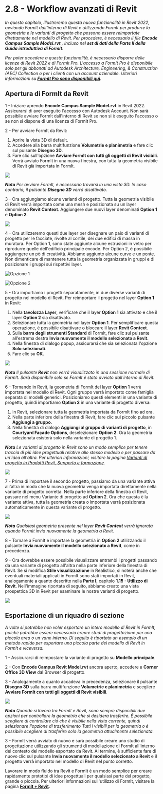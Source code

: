 # 2.8 - Workflow avanzati di Revit

_In questo capitolo, illustreremo questa nuova funzionalità in Revit 2022, avviando FormIt dall'interno di Revit e utilizzando FormIt per produrre la geometria e le varianti di progetto che possono essere reimportate direttamente nel modello di Revit. Per procedere, è necessario il file_ _**Encode Campus Sample Model.rvt**_ _, incluso nel_ _**set di dati della Parte II della Guida introduttiva di FormIt**._

_Per poter accedere a questa funzionalità, è necessario disporre delle licenze di Revit 2022 e di FormIt Pro. L'accesso a FormIt Pro è disponibile solo per gli abbonati ad Autodesk Architecture, Engineering, & Construction \(AEC\) Collection o per i clienti con un account aziendale. Ulteriori informazioni su_ [_**FormIt Pro sono disponibili qui**_](https://formit.autodesk.com/#pro-callout)_._

## Apertura di FormIt da Revit

1 - Iniziare aprendo **Encode Campus Sample Model.rvt** in Revit 2022. Assicurarsi di aver eseguito l'accesso con Autodesk Account. Non sarà possibile avviare FormIt dall'interno di Revit se non si è eseguito l'accesso o se non si dispone di una licenza di FormIt Pro.

2 - Per avviare FormIt da Revit:

1. Aprire la vista 3D di default.
2. Accedere alla barra multifunzione **Volumetrie e planimetria** e fare clic sul pulsante **Disegno 3D**.
3. Fare clic sull'opzione **Avviare FormIt con tutti gli oggetti di Revit visibili**. Verrà avviato FormIt in una nuova finestra, con tutta la geometria visibile di Revit già importata in FormIt.

![](../../.gitbook/assets/0%20%2822%29.png)

_**Nota**_ _Per avviare FormIt, è necessario trovarsi in una vista 3D. In caso contrario, il pulsante_ _**Disegno 3D**_ _verrà disattivato._

3 - Ora aggiungiamo alcune varianti di progetto. Tutta la geometria visibile di Revit verrà importata come una mesh e posizionata su un layer denominato **Revit Context**. Aggiungere due nuovi layer denominati **Option 1** e **Option 2**.

![](../../.gitbook/assets/1%20%2823%29.png)

4 - Ora utilizzeremo questi due layer per disegnare un paio di varianti di progetto per le facciate, rivolte al cortile, dei due edifici di massa in muratura. Per Option 1, sono state aggiunte alcune estrusioni in vetro per riprodurre quelle dell'edificio principale encode. Per Option 2, è possibile aggiungere un pò di creatività. Abbiamo aggiunto alcune curve e un ponte. Non dimenticare di mantenere tutta la geometria organizzata in gruppi e di posizionare i gruppi sui rispettivi layer.

![Opzione 1](../../.gitbook/assets/2%20%2823%29.png)

![Opzione 2](../../.gitbook/assets/3%20%2820%29.png)

5 - Ora importiamo i progetti separatamente, in due diverse varianti di progetto nel modello di Revit. Per reimportare il progetto nel layer **Option 1** in Revit:

1. Nella **tavolozza Layer**, verificare che il layer **Option 1** sia attivato e che il layer **Option 2** sia disattivato.
2. Selezionare tutta la geometria nel layer **Option 1**. Per semplificare questa operazione, è possibile disattivare o bloccare il layer **Revit Context**.
3. Sulla **barra degli strumenti Standard** di FormIt, fare clic sul pulsante all'estrema destra **Invia nuovamente il modello selezionato a Revit**.
4. Nella finestra di dialogo popup, assicurarsi che sia selezionata l'opzione **Solo selezionati**.
5. Fare clic su **OK**.

![](../../.gitbook/assets/4%20%2819%29.png)

_**Nota**_ _Il pulsante_ _**Revit**_ _non verrà visualizzato in una sessione normale di FormIt. Sarà disponibile solo se FormIt è stato avviato dall'interno di Revit._

6 - Tornando in Revit, la geometria di FormIt del layer **Option 1** verrà importata nel modello di Revit. Ogni gruppo verrà importato come famiglia separata di modelli generici. Posizioniamo questi elementi in una variante di progetto, quindi importiamo **Option 2** in una variante di progetto diversa:

1. In Revit, selezionare tutta la geometria importata da FormIt fino ad ora.
2. Nella parte inferiore della finestra di Revit, fare clic sul piccolo pulsante **Aggiungi a gruppo**.
3. Nella finestra di dialogo **Aggiungi al gruppo di varianti di progetto**, in **Courtyard Façade Options**, deselezionare **Option 2**. Ora la geometria selezionata esisterà solo nella variante di progetto 1.

_**Nota**_ _Le varianti di progetto in Revit sono un modo semplice per tenere traccia di più idee progettuali relative allo stesso modello e per passare da un'idea all'altra. Per ulteriori informazioni, visitare la pagina_ [_Varianti di progetto in Prodotti Revit, Supporto e formazione_](https://knowledge.autodesk.com/it/support/revit-products/learn-explore/caas/CloudHelp/cloudhelp/2021/ITA/Revit-Model/files/GUID-D48B1E7E-BC34-414E-85BD-790F199BB2C0-htm.html)_._

![](../../.gitbook/assets/5%20%2818%29.png)

7 - Prima di importare il secondo progetto, passiamo da una variante attiva all'altra in modo che la nuova geometria venga importata direttamente nella variante di progetto corretta. Nella parte inferiore della finestra di Revit, passare nel menu Variante di progetto ad **Option 2**. Ora che questa è la variante attiva, tutta la geometria creata o importata verrà posizionata automaticamente in questa variante di progetto.

![](../../.gitbook/assets/6%20%2815%29.png)

_**Nota**_ _Qualsiasi geometria presente nel layer_ _**Revit Context**_ _verrà ignorata quando FormIt invia nuovamente la geometria a Revit._

8 - Tornare a FormIt e importare la geometria in **Option 2** utilizzando il pulsante **Invia nuovamente il modello selezionato a Revit**, come in precedenza.

9 - Ora dovrebbe essere possibile visualizzare entrambi i progetti passando da una variante di progetto all'altra nella parte inferiore della finestra di Revit. Se si modifica **Stile visualizzazione** in Realistico, si noterà anche che eventuali materiali applicati in FormIt sono stati importati in Revit, analogamente a quanto descritto nella **Parte I**, capitolo **1.15 - Utilizzo di Revit**. Nell'immagine riportata di seguito, abbiamo creato una vista prospettica 3D in Revit per esaminare le nostre varianti di progetto.

![](../../.gitbook/assets/7%20%2810%29.png)

## Esportazione di un riquadro di sezione

_A volte si potrebbe non voler esportare un intero modello di Revit in FormIt, poiché potrebbe essere necessario creare studi di progettazione per una piccola area o un vano interno. Di seguito è riportato un esempio di un metodo rapido per esportare una piccola parte del modello di Revit in FormIt e viceversa._

1 - Assicurarsi di reimpostare la variante di progetto su **Modello principale**.

2 - Con **Encode Campus Revit Model.rvt** ancora aperto, accedere a **Corner Office 3D View** dal Browser di progetto.

3 - Analogamente a quanto accadeva in precedenza, selezionare il pulsante **Disegno 3D** sulla barra multifunzione **Volumetrie e planimetria** e scegliere **Avviare FormIt con tutti gli oggetti di Revit visibili**.

![](../../.gitbook/assets/8%20%2810%29.png)

_**Nota**_ _Quando si lavora tra FormIt e Revit, sono sempre disponibili due opzioni per controllare la geometria che si desidera trasferire. È possibile scegliere di controllare ciò che è visibile nella vista corrente, quindi selezionare l'opzione di trasferimento Tutti i visibili per la geometria o è possibile scegliere di trasferire solo la geometria attualmente selezionata._

3 - FormIt verrà avviato di nuovo e sarà possibile creare uno studio di progettazione utilizzando gli strumenti di modellazione di FormIt all'interno del contesto del modello esportato da Revit. Al termine, è sufficiente fare di nuovo clic sul pulsante **Invia nuovamente il modello selezionato a Revit** e il progetto verrà importato nel modello di Revit nel punto corretto.

Lavorare in modo fluido tra Revit e FormIt è un modo semplice per creare rapidamente prototipi di idee progettuali per qualsiasi parte del progetto, grande o piccola. Per ulteriori informazioni sull'utilizzo di FormIt, visitare la pagina [**FormIt + Revit**](https://formit.autodesk.com/page/formit-revit#:~:text=FormIt%20Groups%20become%20Revit%20Mass,using%20Revit%202018%20and%20newer.).

